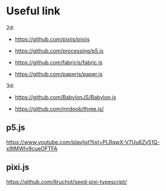 # Useful link

2d:

- https://github.com/pixijs/pixijs

- https://github.com/processing/p5.js

- https://github.com/fabricjs/fabric.js

- https://github.com/paperjs/paper.js

3d:

- https://github.com/BabylonJS/Babylon.js

- https://github.com/mrdoob/three.js/

## p5.js

https://www.youtube.com/playlist?list=PLRqwX-V7Uu6Zy51Q-x9tMWIv9cueOFTFA

## pixi.js

https://github.com/ltruchot/seed-pixi-typescript/
